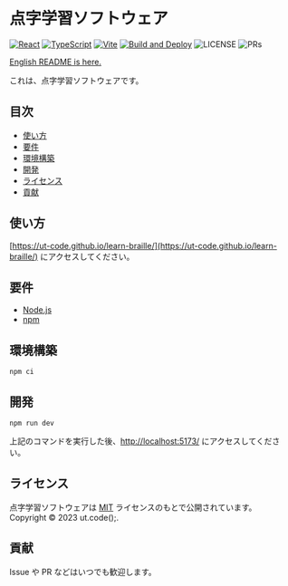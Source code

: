 # 点字学習ソフトウェア

[![React](https://img.shields.io/badge/React-555.svg?logo=react)](https://reactjs.org/)
[![TypeScript](https://img.shields.io/badge/TypeScript-007ACC.svg?logo=typescript&logoColor=white)](https://www.typescriptlang.org/)
[![Vite](https://img.shields.io/badge/Vite-1e1e20.svg?logo=vite)](https://ja.vitejs.dev/)
[![Build and Deploy](https://github.com/ut-code/learn-braille/actions/workflows/deploy.yml/badge.svg)](https://github.com/ut-code/learn-braille/actions/workflows/deploy.yml)
![LICENSE](https://img.shields.io/badge/license-MIT-informational.svg)
![PRs](https://img.shields.io/badge/PRs-welcome-brightgreen.svg)

[English README is here.](README-en.md)

これは、点字学習ソフトウェアです。

## 目次

- [使い方](#使い方)
- [要件](#要件)
- [環境構築](#環境構築)
- [開発](#開発)
- [ライセンス](#ライセンス)
- [貢献](#貢献)

## 使い方

[https://ut-code.github.io/learn-braille/](https://ut-code.github.io/learn-braille/) にアクセスしてください。

## 要件

- [Node.js](https://nodejs.org/ja/)
- [npm](https://www.npmjs.com/)

## 環境構築

```shell
npm ci
```

## 開発

```shell
npm run dev
```

上記のコマンドを実行した後、[http://localhost:5173/](http://localhost:5173/) にアクセスしてください。

## ライセンス

点字学習ソフトウェアは [MIT](https://opensource.org/licenses/MIT) ライセンスのもとで公開されています。
Copyright © 2023 ut.code();.

## 貢献

Issue や PR などはいつでも歓迎します。
